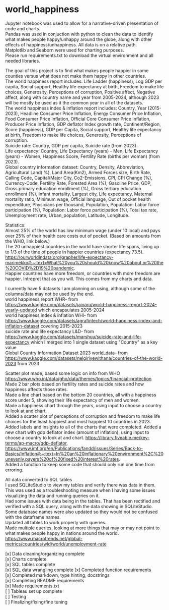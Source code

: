 # world_happiness
Jupyter notebook was used to allow for a narrative-driven presentation of code and charts.  
Pandas was used in conjuction with python to clean the data to identify what makes people happy/unhappy around the globe, along with other effects of happiness/unhappiness. All data is on a relative path.  
Matplotlib and Seaborn were used for charting purposes.  
Please run requirements.txt to download the virtual environment and all needed libraries.  

The goal of this project is to find what makes people happier in some counties versus what does not make them happy in other countries.  
The world happiness report includes: Life Ladder (happiness), Log GDP per capita, Social support, Healthy life expectancy at birth, Freedom to make life choices, Generosity, Perceptions of corruption, Positive affect, Negative affect, along with country name and year from 2005-2024, although 2023 will be mostly be used as it the common year in all of the datasets.  
The world happiness index & inflation report includes: Country, Year (2015-2023), Headline Consumer Price Inflation, Energy Consumer Price Inflation, Food Consumer Price Inflation, Official Core Consumer Price Inflation, Producer Price Inflation, GDP deflator Index growth rate, Continent/Region, Score (happiness), GDP per Capita, Social support, Healthy life expectancy at birth, Freedom to make life choices, Generosity, Perceptions of corruption.  
Suicide rate: Country, GDP per capita, Suicide rate (from 2023).  
Life expectancy: Country, Life Expectancy (years) - Men, Life Expectancy (years) - Women, Happiness Score, Fertility Rate (births per woman) (from 2023).  
Global country information dataset: Country, Density, Abbreviation, Agricultural Land( %), Land Area(Km2), Armed Forces size, Birth Rate, Calling Code, Capital/Major City, Co2-Emissions, CPI, CPI Change (%), Currency-Code, Fertility Rate, Forested Area (%), Gasoline Price, GDP, Gross primary education enrollment (%), Gross tertiary education enrollment (%), Infant mortality, Largest city, Life expectancy, Maternal mortality ratio, Minimum wage, Official language, Out of pocket health expenditure, Physicians per thousand, Population, Population: Labor force participation (%), Population: Labor force participation (%), Total tax rate, Unemployment rate, Urban_population, Latitude, Longitude.  

Statistics:  
Almost 25% of the world has low minimum wage (under 10 local) and pays over 25% of their health care costs out of pocket. (Based on amounts from the WHO, link below.)  
The 20 unhappiest countries in the world have shorter life spans, living up to 1/3 of the time of people in happier countries (expectancy 73.5). https://ourworldindata.org/grapher/life-expectancy-marimekko#:~:text=What%20you%20should%20know%20about,or%20the%20COVID%2D19%20pandemic.  
Happier countries have more freedom, or countries with more freedom are happier. Intrepret that as you will. This comes from my charts and data.

I currently have 5 datasets I am planning on using, although some of the columns/data may not be used by the end.   
world happiness report WHR- from https://www.kaggle.com/datasets/jainaru/world-happiness-report-2024-yearly-updated which encapsulates 2005-2024  
world happiness index & inflation WHI- from https://www.kaggle.com/datasets/agrafintech/world-happiness-index-and-inflation-dataset covering 2015-2023  
suicide rate and life expectancy L&D- from https://www.kaggle.com/datasets/marshuu/suicide-rate-and-life-expectancy which I merged into 1 single dataset using "Country" as a key value  
Global Country Information Dataset 2023 world_data- from https://www.kaggle.com/datasets/nelgiriyewithana/countries-of-the-world-2023 from 2023  

Scatter plot made, based some logic on info from WHO https://www.who.int/data/gho/data/themes/topics/financial-protection  
Made 2 bar plots based on fertility rates and suicide rates and how happiness affects those rates.  
Made a line chart based on the bottom 20 countries, all with a happiness score under 5, showing their life expectancy of men and women.   
Made a happiness chart through the years, using input to choose a country to look at and chart.  
Added a scatter plot of perceptions of corruption and freedom to make life choices for the least happiest and most happiest 10 countries in 2023.  
Added labels and insights to all of the charts that were completed.
Added a new chart with gdp deflator index (amount of inflation), using input to choose a country to look at and chart.  https://library.fiveable.me/key-terms/ap-macro/gdp-deflator, https://www.imf.org/en/Publications/fandd/issues/Series/Back-to-Basics/Inflation#:~:text=In%20an%20inflationary%20environment%2C%20unevenly,payers%20of%20fixed%20interest%20rates.  
Added a function to keep some code that should only run one time from erroring.  

All data converted to SQL tables  
I used SQLiteStudio to view my tables and verify there was data in them. This was used as a troubleshooting measure when I having some issues visualizing the data and running queries on it.   
Had some issues with data being in the tables. That has been rectified and verified with a SQL query, along with the data showing in SQLiteStudio.   
Some database names were also updated so they would not be confused with the dataframe names.  
Updated all tables to work properly with queries.  
Made multiple queries, looking at more things that may or may not point to what makes people happy in nations around the world.  
https://www.macrotrends.net/global-metrics/countries/wld/world/unemployment-rate  


[x] Data cleaning/organizing complete   
[x] Charts complete  
[x] SQL tables complete    
[x] SQL data wrangling complete 
[x] Completed function requirements  
[x] Completed markdown, type hinting, docstrings  
[x] Completing README requirements  
[x] Made requirements.txt  
[ ] Tableau set up complete  
[ ] Testing  
[ ] Finalizing/fixing/fine tuning  
